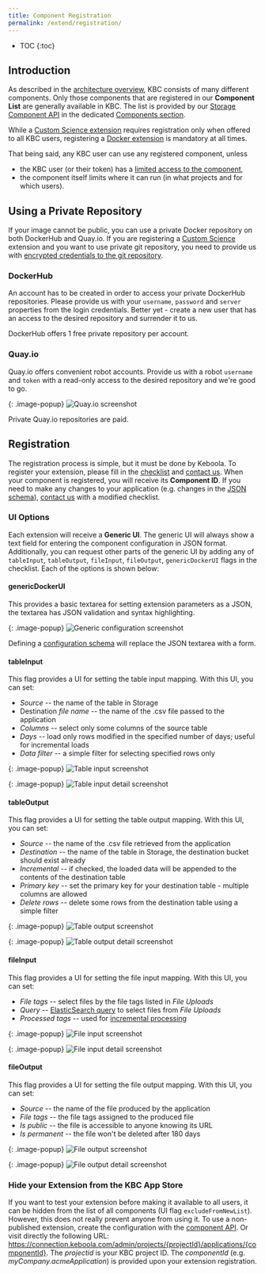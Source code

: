 ```yaml
---
title: Component Registration
permalink: /extend/registration/
---
```


* TOC
{:toc}

## Introduction
As described in the [architecture overview](/overview/), KBC consists of many different components. Only those components that are registered in our **Component List** are generally available in KBC. The list is provided by our [Storage Component API](http://docs.keboola.apiary.io/#) in the dedicated [Components section](http://docs.keboola.apiary.io/#reference/components).

While a [Custom Science extension](/extend/custom-science/) requires registration only when offered to all KBC users, registering a [Docker extension](/extend/docker/) is mandatory at all times.

That being said, any KBC user can use any registered component, unless

- the KBC user (or their token) has a [limited access to the component](https://help.keboola.com/storage/tokens/),
- the component itself limits where it can run (in what projects and for which users).

## Using a Private Repository
If your image cannot be public, you can use a private Docker repository on both DockerHub and Quay.io. If you are
registering a [Custom Science](/extend/custom-science/) extension and you want to use private git repository, you need to provide us with [encrypted credentials to the git repository](/extend/custom-science/development/#encryption-beforehand).

### DockerHub

An account has to be created in order to access your private DockerHub repositories. Please provide us with your `username`, 
`password` and `server` properties from the login credentials. Better yet - create a new user that has an access to the 
desired repository and surrender it to us.

DockerHub offers 1 free private repository per account.

### Quay.io

Quay.io offers convenient robot accounts. Provide us with a robot `username` and `token` with a read-only access to the desired repository and we're good to go.

{: .image-popup}
![Quay.io screenshot](/extend/registration/quayioprivate.png)

Private Quay.io repositories are paid.

## Registration
The registration process is simple, but it must be done by Keboola. To register your extension,
please fill in the [checklist](/extend/registration/checklist) and [contact us](mailto:support@keboola.com). When your component is registered, 
you will receive its **Component ID**. If you need to make any changes to your application (e.g. changes in the [JSON schema](/extend/registration/configuration-schema/)), 
[contact us](mailto:support@keboola.com) with a modified checklist.

### UI Options
Each extension will receive a **Generic UI**. The generic UI will always show a text field for entering the
component configuration in JSON format. Additionally, you can request other parts of the generic UI by
adding any of `tableInput`, `tableOutput`, `fileInput`, `fileOutput`, `genericDockerUI` flags in the checklist. Each of
the options is shown below:

#### genericDockerUI
This provides a basic textarea for setting extension parameters as a JSON, the textarea has
JSON validation and syntax highlighting.

{: .image-popup}
![Generic configuration screenshot](/extend/registration/configuration.png)

Defining a [configuration schema](/extend/registration/configuration-schema/) will replace the JSON textarea with a form.

#### tableInput
This flag provides a UI for setting the table input mapping. With this UI, you can set:

- *Source* -- the name of the table in Storage
- Destination *file name* -- the name of the .csv file passed to the application
- *Columns* -- select only some columns of the source table
- *Days* -- load only rows modified in the specified number of days; useful for incremental loads
- *Data filter* -- a simple filter for selecting specified rows only

{: .image-popup}
![Table input screenshot](/extend/registration/table-input-1.png)

{: .image-popup}
![Table input detail screenshot](/extend/registration/table-input-2.png)

#### tableOutput
This flag provides a UI for setting the table output mapping. With this UI, you can set:

- *Source* -- the name of the .csv file retrieved from the application
- *Destination* -- the name of the table in Storage, the destination bucket should exist already
- *Incremental* -- if checked, the loaded data will be appended to the contents of the destination table
- *Primary key* -- set the primary key for your destination table - multiple columns are allowed
- *Delete rows* -- delete some rows from the destination table using a simple filter

{: .image-popup}
![Table output screenshot](/extend/registration/table-output-1.png)

{: .image-popup}
![Table output detail screenshot](/extend/registration/table-output-2.png)

#### fileInput
This flag provides a UI for setting the file input mapping. With this UI, you can set:

- *File tags* -- select files by the file tags listed in *File Uploads*
- *Query* -- [ElasticSearch query](https://www.elastic.co/guide/en/elasticsearch/reference/current/query-dsl-query-string-query.html#query-string-syntax)
to select files from *File Uploads*
- *Processed tags* -- used for [incremental processing](/extend/common-interface/config-file/#incremental-processing)

{: .image-popup}
![File input screenshot](/extend/registration/file-input-1.png)

{: .image-popup}
![File input detail screenshot](/extend/registration/file-input-2.png)

#### fileOutput
This flag provides a UI for setting the file output mapping. With this UI, you can set:

- *Source* -- the name of the file produced by the application
- *File tags* -- the file tags assigned to the produced file
- *Is public* -- the file is accessible to anyone knowing its URL
- *Is permanent* -- the file won't be deleted after 180 days

{: .image-popup}
![File output screenshot](/extend/registration/file-output-1.png)

{: .image-popup}
![File output detail screenshot](/extend/registration/file-output-2.png)

### Hide your Extension from the KBC App Store
If you want to test your extension before making it available to all users, it can be
hidden from the list of all components (UI flag `excludeFromNewList`).
However, this does not really prevent anyone from using it.
To use a non-published extension, create the configuration with
the [component API](http://docs.keboola.apiary.io/#reference/components/create-config/create-config).
Or visit directly the following URL: https://connection.keboola.com/admin/projects/{projectId}/applications/{componentId}.
The *projectid* is your KBC project ID. The *componentId* (e.g. _myCompany.acmeApplication_) is provided upon your extension registration.
